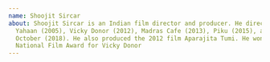 ```yaml
---
name: Shoojit Sircar
about: Shoojit Sircar is an Indian film director and producer. He directed
  Yahaan (2005), Vicky Donor (2012), Madras Cafe (2013), Piku (2015), and
  October (2018). He also produced the 2012 film Aparajita Tumi. He won the
  National Film Award for Vicky Donor
---
```

